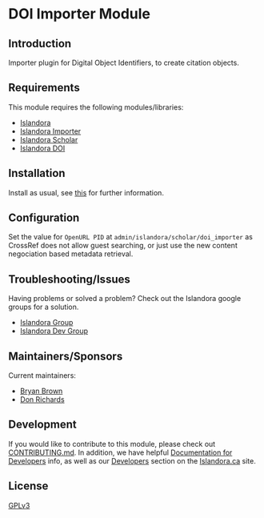 # DOI Importer Module

## Introduction

Importer plugin for Digital Object Identifiers, to create citation objects.

## Requirements

This module requires the following modules/libraries:

* [Islandora](https://github.com/islandora/islandora)
* [Islandora Importer](https://github.com/islandora/islandora_importer)
* [Islandora Scholar](https://github.com/islandora/islandora_scholar)
* [Islandora DOI](https://github.com/Islandora/islandora_scholar/tree/7.x/modules/doi)

## Installation

Install as usual, see [this](https://drupal.org/documentation/install/modules-themes/modules-7) for further information.

## Configuration

Set the value for `OpenURL PID` at `admin/islandora/scholar/doi_importer` as CrossRef does not allow guest searching, or just use the new content negociation based metadata retrieval.

## Troubleshooting/Issues

Having problems or solved a problem? Check out the Islandora google groups for a solution.

* [Islandora Group](https://groups.google.com/forum/?hl=en&fromgroups#!forum/islandora)
* [Islandora Dev Group](https://gr:woups.google.com/forum/?hl=en&fromgroups#!forum/islandora-dev)

## Maintainers/Sponsors

Current maintainers:

* [Bryan Brown](https://github.com/bryjbrown)
* [Don Richards](https://github.com/DonRichards)

## Development

If you would like to contribute to this module, please check out [CONTRIBUTING.md](CONTRIBUTING.md). In addition, we have helpful [Documentation for Developers](https://github.com/Islandora/islandora/wiki#wiki-documentation-for-developers) info, as well as our [Developers](http://islandora.ca/developers) section on the [Islandora.ca](http://islandora.ca) site.

## License

[GPLv3](http://www.gnu.org/licenses/gpl-3.0.txt)
